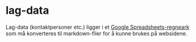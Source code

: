 lag-data
==============

Lag-data (kontaktpersoner etc.) ligger i et [Google Spreadsheets-regneark](https://docs.google.com/spreadsheets/d/1svnSp174idz6UiibQbdYqOO6wGH1tbPAxANK6TVZKHc/edit#gid=0) som må konverteres til markdown-filer for å kunne brukes på websidene.
